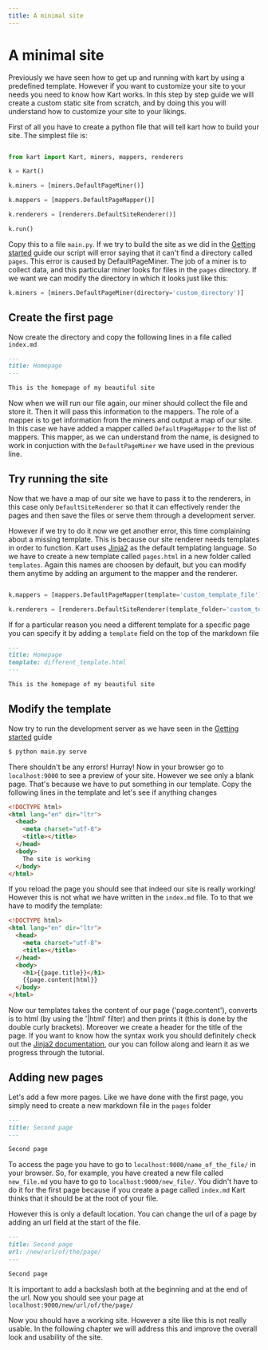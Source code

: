 ```yaml
---
title: A minimal site
---
```

# A minimal site

Previously we have seen how to get up and running with kart by using a predefined template. However if you want to customize your site to your needs you need to know how Kart works. In this step by step guide we will create a custom static site from scratch, and by doing this you will understand how to customize your site to your likings.

First of all you have to create a python file that will tell kart how to build your site. The simplest file is:

```python

from kart import Kart, miners, mappers, renderers

k = Kart()

k.miners = [miners.DefaultPageMiner()]

k.mappers = [mappers.DefaultPageMapper()]

k.renderers = [renderers.DefaultSiteRenderer()]

k.run()

```

Copy this to a file ``main.py``. If we try to build the site as we did in the [Getting started](getting-started) guide our script will error saying that it can't find a directory called ``pages``. This error is caused by DefaultPageMiner. The job of a miner is to collect data, and this particular miner looks for files in the ``pages`` directory. If we want we can modify the directory in which it looks just like this:

```python
k.miners = [miners.DefaultPageMiner(directory='custom_directory')]
```

## Create the first page

Now create the directory and copy the following lines in a file called ``index.md``

```markdown
---
title: Homepage
---

This is the homepage of my beautiful site
```

Now when we will run our file again, our miner should collect the file and store it. Then it will pass this information to the mappers. The role of a mapper is to get information from the miners and output a map of our site. In this case we have added a mapper called ``DefaultPageMapper`` to the list of mappers. This mapper, as we can understand from the name, is designed to work in conjuction with the ``DefaultPageMiner`` we have used in the previous line.

## Try running the site

Now that we have a map of our site we have to pass it to the renderers, in this case only ``DefaultSiteRenderer`` so that it can effectively render the pages and then save the files or serve them through a development server.

However if we try to do it now we get another error, this time complaining about a missing template. This is because our site renderer needs templates in order to function. Kart uses [Jinja2](https://jinja.palletsprojects.com/) as the default templating language. So we have to create a new template called ``pages.html`` in a new folder called ``templates``. Again this names are choosen by default, but you can modify them anytime by adding an argument to the mapper and the renderer.

```python

k.mappers = [mappers.DefaultPageMapper(template='custom_template_file')]

k.renderers = [renderers.DefaultSiteRenderer(template_folder='custom_template_folder')]

```

If for a particular reason you need a different template for a specific page you can specify it by adding a ``template`` field on the top of the markdown file

```markdown
---
title: Homepage
template: different_template.html
---

This is the homepage of my beautiful site
```

## Modify the template

Now try to run the development server as we have seen in the [Getting started](getting-started) guide

```bash
$ python main.py serve
```

There shouldn't be any errors! Hurray! Now in your browser go to ``localhost:9000`` to see a preview of your site. However we see only a blank page. That's because we have to put something in our template. Copy the following lines in the template and let's see if anything changes

```html
<!DOCTYPE html>
<html lang="en" dir="ltr">
  <head>
    <meta charset="utf-8">
    <title></title>
  </head>
  <body>
    The site is working
  </body>
</html>

```

If you reload the page you should see that indeed our site is really working! However this is not what we have written in the ``index.md`` file. To to that we have to modify the template:

```html
<!DOCTYPE html>
<html lang="en" dir="ltr">
  <head>
    <meta charset="utf-8">
    <title></title>
  </head>
  <body>
    <h1>{{page.title}}</h1>
    {{page.content|html}}
  </body>
</html>

```

Now our templates takes the content of our page ('page.content'), converts is to html (by using the '|html' filter) and then prints it (this is done by the double curly brackets). Moreover we create a header for the title of the page. If you want to know how the syntax work you should definitely check out the [Jinja2 documentation](https://jinja.palletsprojects.com/), our you can follow along and learn it as we progress through the tutorial.

## Adding new pages

Let's add a few more pages. Like we have done with the first page, you simply need to create a new markdown file in the ``pages`` folder

```markdown
---
title: Second page
---

Second page
```

To access the page you have to go to ``localhost:9000/name_of_the_file/`` in your browser. So, for example, you have created a new file called ``new_file.md`` you have to go to ``localhost:9000/new_file/``. You didn't have to do it for the first page because if you create a page called ``index.md`` Kart thinks that it should be at the root of your file.

However this is only a default location. You can change the url of a page by adding an url field at the start of the file.

```markdown
---
title: Second page
url: /new/url/of/the/page/
---

Second page
```

It is important to add a backslash both at the beginning and at the end of the url. Now you should see your page at ``localhost:9000/new/url/of/the/page/``

Now you should have a working site. However a site like this is not really usable. In the following chapter we will address this and improve the overall look and usability of the site.
